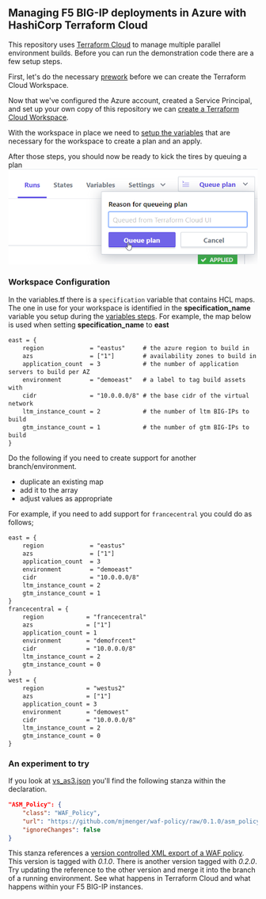 ## Managing F5 BIG-IP deployments in Azure with HashiCorp Terraform Cloud
This repository uses [Terraform Cloud](https://app.terraform.io/) to manage multiple parallel environment builds. Before you can run the demonstration code there are a few setup steps.

First, let's do the necessary [prework](PREWORK.md) before we can create the Terraform Cloud Workspace.

Now that we've configured the Azure account, created a Service Principal, and set up your own copy of this repository we can [create a Terraform Cloud Workspace](TFCWORKSPACE.md).  

With the workspace in place we need to [setup the variables](TFCVARS.md) that are necessary for the workspace to create a plan and an apply.

After those steps, you should now be ready to kick the tires by queuing a plan
![queue the plan][queueplan]



### Workspace Configuration
In the variables.tf there is a `specification` variable that contains HCL maps. The one in use for your workspace is identified in the **specification_name** variable you setup during the [variables steps](TFCVARS.md). For example, the map below is used when setting **specification_name** to **east**

```
east = {
    region             = "eastus"     # the azure region to build in
    azs                = ["1"]        # availability zones to build in
    application_count  = 3            # the number of application servers to build per AZ
    environment        = "demoeast"   # a label to tag build assets with
    cidr               = "10.0.0.0/8" # the base cidr of the virtual network
    ltm_instance_count = 2            # the number of ltm BIG-IPs to build
    gtm_instance_count = 1            # the number of gtm BIG-IPs to build
}
```

Do the following if you need to create support for another branch/environment.
- duplicate an existing map
- add it to the array
- adjust values as appropriate 

For example, if you need to add support for `francecentral` you could do as follows;

```
east = {
    region             = "eastus"
    azs                = ["1"]
    application_count  = 3
    environment        = "demoeast"
    cidr               = "10.0.0.0/8"
    ltm_instance_count = 2
    gtm_instance_count = 1
}
francecentral = {
    region            = "francecentral"
    azs               = ["1"]
    application_count = 1
    environment       = "demofrcent"
    cidr              = "10.0.0.0/8"
    ltm_instance_count = 2
    gtm_instance_count = 0
}
west = {
    region            = "westus2"
    azs               = ["1"]
    application_count = 3
    environment       = "demowest"
    cidr              = "10.0.0.0/8"
    ltm_instance_count = 2
    gtm_instance_count = 0
}
```

### An experiment to try
If you look at [vs_as3.json](vs_as3.json) you'll find the following stanza within the declaration.
```json
"ASM_Policy": {
    "class": "WAF_Policy",
    "url": "https://github.com/mjmenger/waf-policy/raw/0.1.0/asm_policy.xml",
    "ignoreChanges": false
}  
```
This stanza references a [version controlled XML export of a WAF policy](https://github.com/mjmenger/waf-policy/blob/0.1.0/asm_policy.xml). This version is tagged with *0.1.0*. There is another version tagged with *0.2.0*. Try updating the reference to the other version and merge it into the branch of a running environment. See what happens in Terraform Cloud and what happens within your F5 BIG-IP instances. 

[queueplan]:doc_assets/queuetheplan.png



